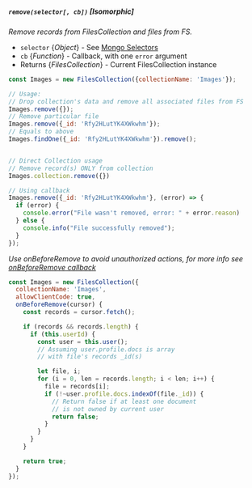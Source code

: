 ##### `remove(selector[, cb])` [*Isomorphic*]

*Remove records from FilesCollection and files from FS.*

 - `selector` {*Object*} - See [Mongo Selectors](http://docs.meteor.com/#selectors)
 - `cb` {*Function*} - Callback, with one `error` argument
 - Returns {*FilesCollection*} - Current FilesCollection instance

```jsx
const Images = new FilesCollection({collectionName: 'Images'});

// Usage:
// Drop collection's data and remove all associated files from FS
Images.remove({});
// Remove particular file
Images.remove({_id: 'Rfy2HLutYK4XWkwhm'});
// Equals to above
Images.findOne({_id: 'Rfy2HLutYK4XWkwhm'}).remove();


// Direct Collection usage
// Remove record(s) ONLY from collection
Images.collection.remove({})

// Using callback
Images.remove({_id: 'Rfy2HLutYK4XWkwhm'}, (error) => {
  if (error) {
    console.error("File wasn't removed, error: " + error.reason)
  } else {
    console.info("File successfully removed");
  }
});
```

*Use onBeforeRemove to avoid unauthorized actions, for more info see [onBeforeRemove callback](https://github.com/VeliovGroup/Meteor-Files/wiki/Constructor#use-onbeforeremove-to-avoid-unauthorized-remove)*
```jsx
const Images = new FilesCollection({
  collectionName: 'Images',
  allowClientCode: true,
  onBeforeRemove(cursor) {
    const records = cursor.fetch();

    if (records && records.length) {
      if (this.userId) {
        const user = this.user();
        // Assuming user.profile.docs is array 
        // with file's records _id(s)

        let file, i;
        for (i = 0, len = records.length; i < len; i++) {
          file = records[i];
          if (!~user.profile.docs.indexOf(file._id)) {
            // Return false if at least one document
            // is not owned by current user
            return false; 
          }
        }
      }
    }

    return true;
  }
});
```